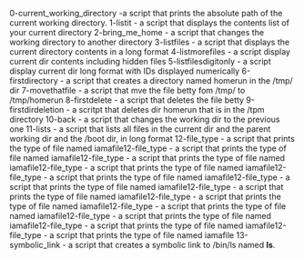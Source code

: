0-current_working_directory -a script that prints the absolute path of the current working directory.
1-listit - a script that displays the contents list of your current directory
2-bring_me_home - a script that changes the working directory to another directory
3-listfiles - a script that displays the current directory contents in a long format
4-listmorefiles - a script display current dir contents including hidden files
5-listfilesdigitonly - a script display current dir long format with IDs displayed numerically
6-firstdirectory - a script that creates a directory named homerun in the /tmp/ dir
7-movethatfile - a script that mve the file betty fom /tmp/ to /tmp/homerun
8-firstdelete - a script that deletes the file betty
9-firstdirdeletion - a scritpt that deletes dir homerun that is in the /tpm directory
10-back - a script that changes the working dir to the previous one
11-lists - a script that lists all files in the current dir and the parent working dir  and the /boot dir, in long format
12-file_type - a script that prints the type of file named iamafile12-file_type - a script that prints the type of file named iamafile12-file_type - a script that prints the type of file named iamafile12-file_type - a script that prints the type of file named iamafile12-file_type - a script that prints the type of file named iamafile12-file_type - a script that prints the type of file named iamafile12-file_type - a script that prints the type of file named iamafile12-file_type - a script that prints the type of file named iamafile12-file_type - a script that prints the type of file named iamafile12-file_type - a script that prints the type of file named iamafile12-file_type - a script that prints the type of file named iamafile12-file_type - a script that prints the type of file named iamafile
13-symbolic_link - a script that creates a symbolic link to /bin/ls named __ls__.
